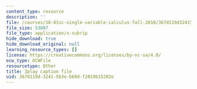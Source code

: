 ```yaml
---
content_type: resource
description: ''
file: /courses/18-01sc-single-variable-calculus-fall-2010/367d119d32415b3eb60df2819b15202e_CXKoCMVqM9s.vtt
file_size: 53007
file_type: application/x-subrip
hide_download: true
hide_download_original: null
learning_resource_types: []
license: https://creativecommons.org/licenses/by-nc-sa/4.0/
ocw_type: OCWFile
resourcetype: Other
title: 3play caption file
uid: 367d119d-3241-5b3e-b60d-f2819b15202e
---
```

